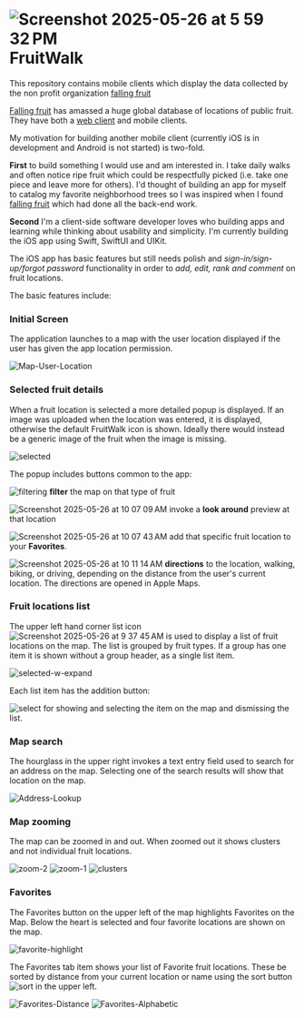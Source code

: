 # ![Screenshot 2025-05-26 at 5 59 32 PM](https://github.com/user-attachments/assets/147de368-30e8-4cd4-817f-b847707a954b) FruitWalk
This repository contains mobile clients which display the data collected by the non profit organization [falling fruit](https://fallingfruit.org/about) 

[Falling fruit](https://fallingfruit.org/about) has amassed a huge global database of locations of public fruit. They have both a [web client](https://fallingfruit.org/) and mobile clients.

My motivation for building another mobile client (currently iOS is in development and Android is not started) is two-fold. 

**First** to build something I would use and am interested in. I take daily walks and often notice ripe fruit which could be respectfully picked (i.e. take one piece and leave more for others). I'd thought of building an app for myself to catalog my favorite neighborhood trees so I was inspired when I found [falling fruit](https://fallingfruit.org/) which had done all the back-end work.

**Second** I'm a client-side software developer loves who building apps and learning while thinking about usability and simplicity. I'm currently building the iOS app using Swift, SwiftUI and UIKit.

The iOS app has basic features but still needs polish and _sign-in/sign-up/forgot password_ functionality in order to _add, edit, rank and comment_ on fruit locations.

The basic features include:

### Initial Screen
The application launches to a map with the user location displayed if the user has given the app location permission.

![Map-User-Location](https://github.com/user-attachments/assets/c7d5ea3a-6bb6-4a99-86f1-a48ef9afda77)

### Selected fruit details
When a fruit location is selected a more detailed popup is displayed. If an image was uploaded when the location was entered, it is displayed, otherwise the default FruitWalk icon is shown. Ideally there would instead be a generic image of the fruit when the image is missing.

![selected](https://github.com/user-attachments/assets/8a9bc1f7-5b5e-40c7-85d2-804e2e959c4e)

The popup includes buttons common to the app:

![filtering](https://github.com/user-attachments/assets/f09cd3dd-7831-47f0-b48a-be3f8fadce1f) **filter** the map on that type of fruit

![Screenshot 2025-05-26 at 10 07 09 AM](https://github.com/user-attachments/assets/f4c821ee-a08d-44d1-befe-bc40b284e672) invoke a **look around** preview at that location

![Screenshot 2025-05-26 at 10 07 43 AM](https://github.com/user-attachments/assets/a89f9276-adf8-4e2d-9656-bb720f4b4cb2) add that specific fruit location to your **Favorites**.

![Screenshot 2025-05-26 at 10 11 14 AM](https://github.com/user-attachments/assets/aaf93fd4-2785-453d-9c05-e77290e25bc8) **directions** to the location, walking, biking, or driving, depending on the distance from the user's current location. The directions are opened in Apple Maps.

### Fruit locations list
The upper left hand corner list icon ![Screenshot 2025-05-26 at 9 37 45 AM](https://github.com/user-attachments/assets/7e68344a-7f1e-4881-b27b-47522e58f301) is used to display a list of fruit locations on the map. The list is grouped by fruit types. If a group has one item it is shown without a group header, as a single list item.

![selected-w-expand](https://github.com/user-attachments/assets/4016ab02-4ca8-438e-ad7d-ef43f8f6e61d)

Each list item has the addition button:

![select](https://github.com/user-attachments/assets/14022385-1bd6-4c04-bdb0-f9253aa34329) for showing and selecting the item on the map and dismissing the list.

### Map search
The hourglass in the upper right invokes a text entry field used to search for an address on the map. Selecting one of the search results will show that location on the map.

![Address-Lookup](https://github.com/user-attachments/assets/d2dabe9e-0411-4f85-b5f0-8663d7daf4d2)

### Map zooming
The map can be zoomed in and out. When zoomed out it shows clusters and not individual fruit locations.

![zoom-2](https://github.com/user-attachments/assets/987bed81-6890-47f4-ade7-85b6a0c3a394) ![zoom-1](https://github.com/user-attachments/assets/c20c9fbc-6fd2-496d-b1ba-608cd266a4d9) ![clusters](https://github.com/user-attachments/assets/b0aa0807-05c9-4ddd-aefc-b7b41c5e3302)

### Favorites
The Favorites button on the upper left of the map highlights Favorites on the Map. Below the heart is selected and four favorite locations are shown on the map.

![favorite-highlight](https://github.com/user-attachments/assets/62230dbe-a373-47fe-aa67-0921e8396ed1)

The Favorites tab item shows your list of Favorite fruit locations. These be sorted by distance from your current location or name using the sort button ![sort](https://github.com/user-attachments/assets/b2c262ad-aa67-4854-9d72-a4f8297aba00) in the upper left.

![Favorites-Distance](https://github.com/user-attachments/assets/9d59c27c-079d-4bb2-afd0-ac4dbcda260a) ![Favorites-Alphabetic](https://github.com/user-attachments/assets/364ec620-5676-4f79-ac59-579c12433e96)



